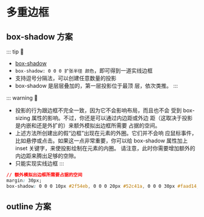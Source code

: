 # 多重边框

## box-shadow 方案

::: tip 📝

- [box-shadow](https://developer.mozilla.org/zh-CN/docs/Web/CSS/box-shadow)
- `box-shadow: 0 0 0 扩张半径 颜色`，即可得到一道实线边框
- 支持逗号分隔法，可以创建任意数量的投影
- box-shadow 是层层叠加的，第一层投影位于最顶
  层，依次类推。
  :::

::: warning 📝

- 投影的行为跟边框不完全一致，因为它不会影响布局，而且也不会
  受到 box-sizing 属性的影响。不过，你还是可以通过内边距或外边
  距（这取决于投影是内嵌和还是外扩的）来额外模拟出边框所需要
  占据的空间。
- 上述方法所创建出的假“边框”出现在元素的外圈。它们并不会响
  应鼠标事件，比如悬停或点击。如果这一点非常重要，你可以给
  box-shadow 属性加上 inset 关键字，来使投影绘制在元素的内圈。
  请注意，此时你需要增加额外的内边距来腾出足够的空隙。
- 只能实现实线边框
  :::

```css
// 额外模拟出边框所需要占据的空间
margin: 30px;
box-shadow: 0 0 0 10px #2f54eb, 0 0 0 20px #52c41a, 0 0 0 30px #faad14;
```

  <DemoBlock  demo='css-border-multiple' />

## outline 方案

  <DemoBlock  demo='css-border-outline' />
